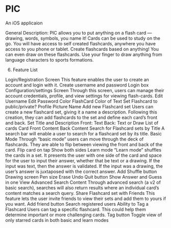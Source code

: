 # PIC

An iOS applicaion 

General Description: 
PIC allows you to put anything on a flash card — drawing, words, symbols, you name it! Cards can be used to study on the go. You will have access to self created flashcards, anywhere you have access to you phone or tablet. 
Create flashcards based on anything! You can even draw on these flashcards. Use your finger to draw anything from language characters to sports formations. 

6. Feature List

Login/Registration Screen
This feature enables the user to create an account and login with it.
Create username and password
Login box
Configuration/settings Screen
Through this screen, users can manage their account credentials, profile, and view settings for viewing flash-cards.
Edit Username
Edit Password
Color FlashCard
Color of Text
Set Flashcard to public/private?
Profile
Picture
Name
Add new Flashcard set
Users can create a new flashcard set, giving it a name a description. Following this creation, they can add flashcards to the set and define each card’s front and back.
Set Title and Description
Front: Text
Back: Text or Draw 
List of cards
Card
Front Content
Back Content
Search for Flashcard sets by Title
A search bar will enable a user to search for a flashcard set by its title.
Basic Mode
Through “basic mode” users can move through the deck of flashcards. They are able to flip between viewing the front and back of the card.
Flip card on tap
Show both sides
Learn mode
“Learn mode” shuffles the cards in a set. It presents the user with one side of the card and space for the user to input their answer, whether that be text or a drawing. If the input was text, then the answer is validated. If the input was a drawing, the user’s answer is juxtaposed with the correct answer.
Add Shuffle button
Drawing screen
Pen size
Erase
Undo
Quit button
Show Answer and Guess in one View
Advanced Search Content
Through advanced search (a v2 of basic search), searches will also return results where an individual card’s content matches a search query.
Share Flashcard set with Friends
This feature lets the user invite friends to view their sets and add them to yours if you want.
Add friend button
Search registered users
Ability to Tag a Flashcard
Users can tag a specific flashcard. This could help them determine important or more challenging cards. 
Tag button
Toggle view of only starred cards in both basic and learn modes
